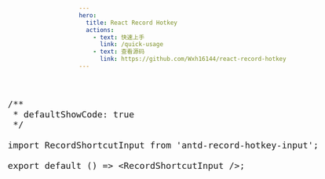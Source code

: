 ```yaml
---
hero:
  title: React Record Hotkey
  actions:
    - text: 快速上手
      link: /quick-usage
    - text: 查看源码
      link: https://github.com/Wxh16144/react-record-hotkey
---
```


<div style="width:580px;transform: scale(1.5);margin-block: 6em 8em">

```tsx
/**
 * defaultShowCode: true
 */

import RecordShortcutInput from 'antd-record-hotkey-input';

export default () => <RecordShortcutInput />;
```

</div>

